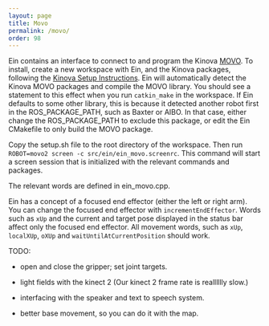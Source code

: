 ```yaml
---
layout: page
title: Movo
permalink: /movo/
order: 98
---
```


Ein contains an interface to connect to and program the Kinova
[MOVO](http://www.kinovarobotics.com/innovation-robotics/movobeta/).
To install, create a new workspace with Ein, and the Kinova packages,
following the [Kinova Setup
Instructions](https://github.com/Kinovarobotics/kinova-movo/wiki/Setup-Instructions).
Ein will automatically detect the Kinova MOVO packages and compile the
MOVO library.  You should see a statement to this effect when you run
`catkin_make` in the workspace.  If Ein defaults to some other
library, this is because it detected another robot first in the
ROS_PACKAGE_PATH, such as Baxter or AIBO.  In that case, either change
the ROS_PACKAGE_PATH to exclude this package, or edit the Ein
CMakefile to only build the MOVO package.  

Copy the setup.sh file to the root directory of the workspace.  Then
run `ROBOT=movo2 screen -c src/ein/ein_movo.screenrc`.  This command
will start a screen session that is initialized with the relevant
commands and packages.

The relevant words are defined in ein_movo.cpp.

Ein has a concept of a focused end effector (either the left or right
arm).  You can change the focused end effector with
`incrementEndEffector`.  Words such as `xUp` and the current and
target pose displayed in the status bar affect only the focused end
effector.  All movement words, such as `xUp`, `localXUp`, `oXUp` and
`waitUntilAtCurrentPosition` should work.

TODO:

* open and close the gripper; set joint targets.

* light fields with the kinect 2 (Our kinect 2 frame rate is realllllly slow.)

* interfacing with the speaker and text to speech system.

* better base movement, so you can do it with the map.




